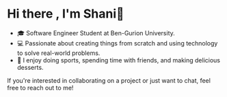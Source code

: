 # Hi there , I'm Shani👋

- 🎓 Software Engineer Student at Ben-Gurion University.
- 💻 Passionate about creating things from scratch and using technology to solve real-world problems.
- 🦋 I enjoy doing sports, spending time with friends, and making delicious desserts.

If you're interested in collaborating on a project or just want to chat, feel free to reach out to me!

